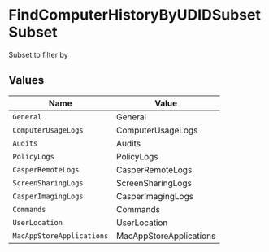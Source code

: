 # FindComputerHistoryByUDIDSubsetSubset

Subset to filter by


## Values

| Name                      | Value                     |
| ------------------------- | ------------------------- |
| `General`                 | General                   |
| `ComputerUsageLogs`       | ComputerUsageLogs         |
| `Audits`                  | Audits                    |
| `PolicyLogs`              | PolicyLogs                |
| `CasperRemoteLogs`        | CasperRemoteLogs          |
| `ScreenSharingLogs`       | ScreenSharingLogs         |
| `CasperImagingLogs`       | CasperImagingLogs         |
| `Commands`                | Commands                  |
| `UserLocation`            | UserLocation              |
| `MacAppStoreApplications` | MacAppStoreApplications   |